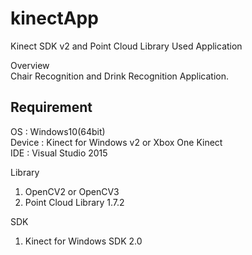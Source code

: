 # kinectApp
Kinect SDK v2 and Point Cloud Library Used Application

Overview  
Chair Recognition and Drink Recognition Application.

## Requirement
OS : Windows10(64bit)  
Device : Kinect for Windows v2 or Xbox One Kinect  
IDE : Visual Studio 2015  
  
Library  
1. OpenCV2 or OpenCV3  
2. Point Cloud Library 1.7.2  
  
SDK  
1. Kinect for Windows SDK 2.0
